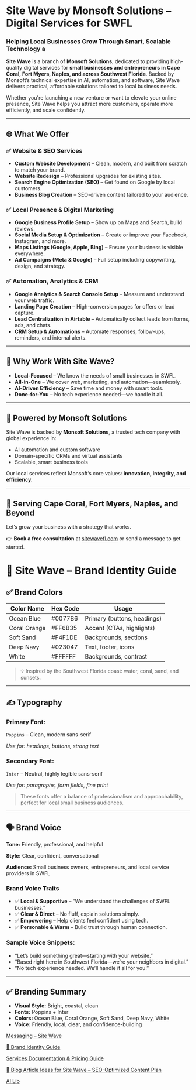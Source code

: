 # Site Wave by Monsoft Solutions – Digital Services for SWFL

### Helping Local Businesses Grow Through Smart, Scalable Technology a

**Site Wave** is a branch of **Monsoft Solutions**, dedicated to providing high-quality digital services for **small businesses and entrepreneurs in Cape Coral, Fort Myers, Naples, and across Southwest Florida**. Backed by Monsoft’s technical expertise in AI, automation, and software, Site Wave delivers practical, affordable solutions tailored to local business needs.

Whether you're launching a new venture or want to elevate your online presence, Site Wave helps you attract more customers, operate more efficiently, and scale confidently.

---

## 🌐 What We Offer

### ✅ Website & SEO Services

- **Custom Website Development** – Clean, modern, and built from scratch to match your brand.
- **Website Redesign** – Professional upgrades for existing sites.
- **Search Engine Optimization (SEO)** – Get found on Google by local customers.
- **Business Blog Creation** – SEO-driven content tailored to your audience.

### ✅ Local Presence & Digital Marketing

- **Google Business Profile Setup** – Show up on Maps and Search, build reviews.
- **Social Media Setup & Optimization** – Create or improve your Facebook, Instagram, and more.
- **Maps Listings (Google, Apple, Bing)** – Ensure your business is visible everywhere.
- **Ad Campaigns (Meta & Google)** – Full setup including copywriting, design, and strategy.

### ✅ Automation, Analytics & CRM

- **Google Analytics & Search Console Setup** – Measure and understand your web traffic.
- **Landing Page Creation** – High-conversion pages for offers or lead capture.
- **Lead Centralization in Airtable** – Automatically collect leads from forms, ads, and chats.
- **CRM Setup & Automations** – Automate responses, follow-ups, reminders, and internal alerts.

---

## 🌴 Why Work With Site Wave?

- **Local-Focused** – We know the needs of small businesses in SWFL.
- **All-in-One** – We cover web, marketing, and automation—seamlessly.
- **AI-Driven Efficiency** – Save time and money with smart tools.
- **Done-for-You** – No tech experience needed—we handle it all.

---

## 🤖 Powered by Monsoft Solutions

Site Wave is backed by **Monsoft Solutions**, a trusted tech company with global experience in:

- AI automation and custom software
- Domain-specific CRMs and virtual assistants
- Scalable, smart business tools

Our local services reflect Monsoft’s core values: **innovation, integrity, and efficiency.**

---

## 📍 Serving Cape Coral, Fort Myers, Naples, and Beyond

Let’s grow your business with a strategy that works.

👉 **Book a free consultation** at [sitewavefl.com](https://www.sitewavefl.com/) or send a message to get started.

# 🎨 Site Wave – Brand Identity Guide

## ✅ Brand Colors

| Color Name   | Hex Code | Usage                       |
| ------------ | -------- | --------------------------- |
| Ocean Blue   | #0077B6  | Primary (buttons, headings) |
| Coral Orange | #FF6B35  | Accent (CTAs, highlights)   |
| Soft Sand    | #F4F1DE  | Backgrounds, sections       |
| Deep Navy    | #023047  | Text, footer, icons         |
| White        | #FFFFFF  | Backgrounds, contrast       |

> 💡 Inspired by the Southwest Florida coast: water, coral, sand, and sunsets.

---

## ✍️ Typography

### **Primary Font:**

`Poppins` – Clean, modern sans-serif

_Use for: headings, buttons, strong text_

### **Secondary Font:**

`Inter` – Neutral, highly legible sans-serif

_Use for: paragraphs, form fields, fine print_

> These fonts offer a balance of professionalism and approachability, perfect for local small business audiences.

---

## 🗣️ Brand Voice

**Tone:** Friendly, professional, and helpful

**Style:** Clear, confident, conversational

**Audience:** Small business owners, entrepreneurs, and local service providers in SWFL

### Brand Voice Traits

- ✅ **Local & Supportive** – “We understand the challenges of SWFL businesses.”
- ✅ **Clear & Direct** – No fluff, explain solutions simply.
- ✅ **Empowering** – Help clients feel confident using tech.
- ✅ **Personable & Warm** – Build trust through human connection.

### Sample Voice Snippets:

- “Let’s build something great—starting with your website.”
- “Based right here in Southwest Florida—we’re your neighbors in digital.”
- “No tech experience needed. We’ll handle it all for you.”

---

## ✅ Branding Summary

- **Visual Style:** Bright, coastal, clean
- **Fonts:** Poppins + Inter
- **Colors:** Ocean Blue, Coral Orange, Soft Sand, Deep Navy, White
- **Voice:** Friendly, local, clear, and confidence-building

[ Messaging – Site Wave](https://www.notion.so/Messaging-Site-Wave-223f73829d3c80e8bf8dd83460546380?pvs=21)

[🎨 Brand Identity Guide](https://www.notion.so/Brand-Identity-Guide-223f73829d3c8085bc31e5189b143bfe?pvs=21)

[Services Documentation & Pricing Guide](https://www.notion.so/Services-Documentation-Pricing-Guide-223f73829d3c80a3a5d4e855965643c7?pvs=21)

[📝 Blog Article Ideas for Site Wave – SEO-Optimized Content Plan](https://www.notion.so/Blog-Article-Ideas-for-Site-Wave-SEO-Optimized-Content-Plan-223f73829d3c80c19feee1421a59ff51?pvs=21)

[AI Lib](https://www.notion.so/AI-Lib-22af73829d3c80738fa2d01e90dc48e4?pvs=21)
